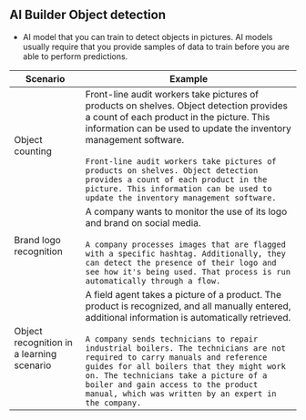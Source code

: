## AI Builder Object detection

-   AI model that you can train to detect objects in pictures. AI models usually require that you provide samples of data to train before you are able to perform predictions.

| Scenario                                  | Example                                                                                                                                                                                                                                                                                                                                                                                                                                                                  |
| ----------------------------------------- | ------------------------------------------------------------------------------------------------------------------------------------------------------------------------------------------------------------------------------------------------------------------------------------------------------------------------------------------------------------------------------------------------------------------------------------------------------------------------ |
| Object counting                           | Front-line audit workers take pictures of products on shelves. Object detection provides a count of each product in the picture. This information can be used to update the inventory management software. <br><br>`Front-line audit workers take pictures of products on shelves. Object detection provides a count of each product in the picture. This information can be used to update the inventory management software.`                                          |
| Brand logo recognition                    | A company wants to monitor the use of its logo and brand on social media.<br><br>`A company processes images that are flagged with a specific hashtag. Additionally, they can detect the presence of their logo and see how it's being used. That process is run automatically through a flow.`                                                                                                                                                                          |
| Object recognition in a learning scenario | A field agent takes a picture of a product. The product is recognized, and all manually entered, additional information is automatically retrieved. <br><br>`A company sends technicians to repair industrial boilers. The technicians are not required to carry manuals and reference guides for all boilers that they might work on. The technicians take a picture of a boiler and gain access to the product manual, which was written by an expert in the company.` |
